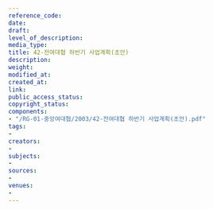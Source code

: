 ```yaml
---
reference_code: 
date: 
draft: 
level_of_description: 
media_type: 
title: 42-전여대협 하반기 사업계획(초안)
description: 
weight: 
modified_at: 
created_at: 
link: 
public_access_status: 
copyright_status: 
components:
- "/RG-01-중앙여대협/2003/42-전여대협 하반기 사업계획(초안).pdf"
tags:
- 
creators:
- 
subjects:
- 
sources:
- 
venues:
- 
---
```

